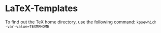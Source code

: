 # LaTeX-Templates

To find out the TeX home directory, use the following command:
`kpsewhich -var-value=TEXMFHOME`
